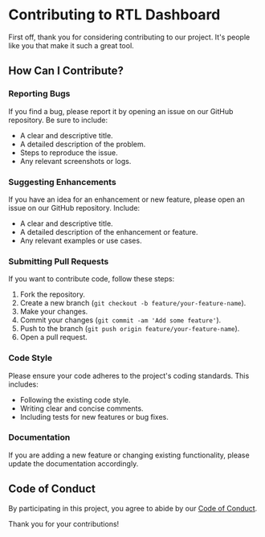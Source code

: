 # Contributing to RTL Dashboard

First off, thank you for considering contributing to our project. It's people like you that make it such a great tool.

## How Can I Contribute?

### Reporting Bugs
If you find a bug, please report it by opening an issue on our GitHub repository. Be sure to include:
- A clear and descriptive title.
- A detailed description of the problem.
- Steps to reproduce the issue.
- Any relevant screenshots or logs.

### Suggesting Enhancements
If you have an idea for an enhancement or new feature, please open an issue on our GitHub repository. Include:
- A clear and descriptive title.
- A detailed description of the enhancement or feature.
- Any relevant examples or use cases.

### Submitting Pull Requests
If you want to contribute code, follow these steps:
1. Fork the repository.
2. Create a new branch (`git checkout -b feature/your-feature-name`).
3. Make your changes.
4. Commit your changes (`git commit -am 'Add some feature'`).
5. Push to the branch (`git push origin feature/your-feature-name`).
6. Open a pull request.

### Code Style
Please ensure your code adheres to the project's coding standards. This includes:
- Following the existing code style.
- Writing clear and concise comments.
- Including tests for new features or bug fixes.

### Documentation
If you are adding a new feature or changing existing functionality, please update the documentation accordingly.

## Code of Conduct
By participating in this project, you agree to abide by our [Code of Conduct](CODE_OF_CONDUCT.md).

Thank you for your contributions!